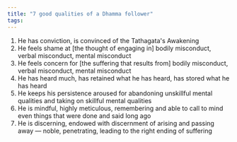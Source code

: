 ```yaml
---
title: "7 good qualities of a Dhamma follower"
tags: 
---
```


 1. He has conviction, is convinced of the Tathagata's Awakening 
 2. He feels shame at [the thought of engaging in] bodily misconduct, verbal misconduct, mental misconduct 
 3. He feels concern for [the suffering that results from] bodily misconduct, verbal misconduct, mental misconduct 
 4. He has heard much, has retained what he has heard, has stored what he has heard 
 5. He keeps his persistence aroused for abandoning unskillful mental qualities and taking on skillful mental qualities 
 6. He is mindful, highly meticulous, remembering and able to call to mind even things that were done and said long ago 
 7. He is discerning, endowed with discernment of arising and passing away — noble, penetrating, leading to the right ending of suffering